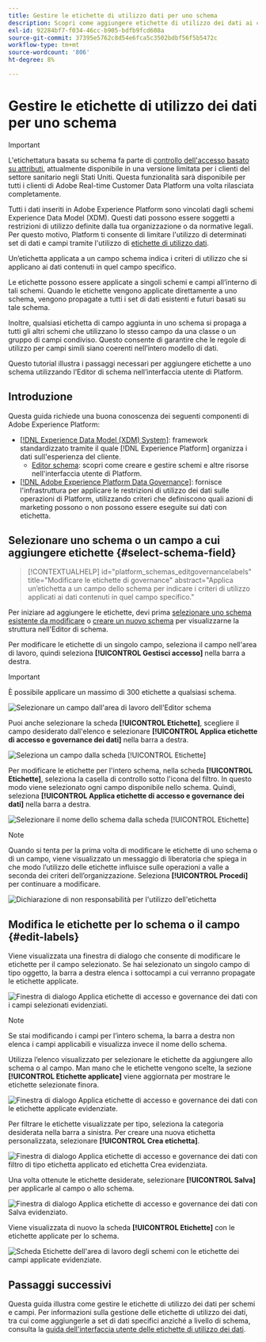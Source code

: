 ```yaml
---
title: Gestire le etichette di utilizzo dati per uno schema
description: Scopri come aggiungere etichette di utilizzo dei dati ai campi dello schema Experience Data Model (XDM) nell’interfaccia utente di Adobe Experience Platform.
exl-id: 92284bf7-f034-46cc-b905-bdfb9fcd608a
source-git-commit: 37395e5762c8d54e6fca5c3502bdbf56f5b5472c
workflow-type: tm+mt
source-wordcount: '806'
ht-degree: 8%

---
```


# Gestire le etichette di utilizzo dei dati per uno schema

>[!IMPORTANT]
>
>L&#39;etichettatura basata su schema fa parte di [controllo dell&#39;accesso basato su attributi](../../access-control/abac/overview.md), attualmente disponibile in una versione limitata per i clienti del settore sanitario negli Stati Uniti. Questa funzionalità sarà disponibile per tutti i clienti di Adobe Real-time Customer Data Platform una volta rilasciata completamente.

Tutti i dati inseriti in Adobe Experience Platform sono vincolati dagli schemi Experience Data Model (XDM). Questi dati possono essere soggetti a restrizioni di utilizzo definite dalla tua organizzazione o da normative legali. Per questo motivo, Platform ti consente di limitare l&#39;utilizzo di determinati set di dati e campi tramite l&#39;utilizzo di [etichette di utilizzo dati](../../data-governance/labels/overview.md).

Un’etichetta applicata a un campo schema indica i criteri di utilizzo che si applicano ai dati contenuti in quel campo specifico.

Le etichette possono essere applicate a singoli schemi e campi all’interno di tali schemi. Quando le etichette vengono applicate direttamente a uno schema, vengono propagate a tutti i set di dati esistenti e futuri basati su tale schema.

Inoltre, qualsiasi etichetta di campo aggiunta in uno schema si propaga a tutti gli altri schemi che utilizzano lo stesso campo da una classe o un gruppo di campi condiviso. Questo consente di garantire che le regole di utilizzo per campi simili siano coerenti nell’intero modello di dati.

Questo tutorial illustra i passaggi necessari per aggiungere etichette a uno schema utilizzando l’Editor di schema nell’interfaccia utente di Platform.

## Introduzione

Questa guida richiede una buona conoscenza dei seguenti componenti di Adobe Experience Platform:

* [[!DNL Experience Data Model (XDM) System]](../home.md): framework standardizzato tramite il quale [!DNL Experience Platform] organizza i dati sull&#39;esperienza del cliente.
   * [Editor schema](../ui/overview.md): scopri come creare e gestire schemi e altre risorse nell&#39;interfaccia utente di Platform.
* [[!DNL Adobe Experience Platform Data Governance]](../../data-governance/home.md): fornisce l&#39;infrastruttura per applicare le restrizioni di utilizzo dei dati sulle operazioni di Platform, utilizzando criteri che definiscono quali azioni di marketing possono o non possono essere eseguite sui dati con etichetta.

## Selezionare uno schema o un campo a cui aggiungere etichette {#select-schema-field}

>[!CONTEXTUALHELP]
>id="platform_schemas_editgovernancelabels"
>title="Modificare le etichette di governance"
>abstract="Applica un’etichetta a un campo dello schema per indicare i criteri di utilizzo applicati ai dati contenuti in quel campo specifico."

Per iniziare ad aggiungere le etichette, devi prima [selezionare uno schema esistente da modificare](../ui/resources/schemas.md#edit) o [creare un nuovo schema](../ui/resources/schemas.md#create) per visualizzarne la struttura nell&#39;Editor di schema.

Per modificare le etichette di un singolo campo, seleziona il campo nell&#39;area di lavoro, quindi seleziona **[!UICONTROL Gestisci accesso]** nella barra a destra.

>[!IMPORTANT]
>
>È possibile applicare un massimo di 300 etichette a qualsiasi schema.

![Selezionare un campo dall&#39;area di lavoro dell&#39;Editor schema](../images/tutorials/labels/manage-access.png)

Puoi anche selezionare la scheda **[!UICONTROL Etichette]**, scegliere il campo desiderato dall&#39;elenco e selezionare **[!UICONTROL Applica etichette di accesso e governance dei dati]** nella barra a destra.

![Seleziona un campo dalla scheda [!UICONTROL Etichette]](../images/tutorials/labels/select-field-on-labels-tab.png)

Per modificare le etichette per l&#39;intero schema, nella scheda **[!UICONTROL Etichette]**, seleziona la casella di controllo sotto l&#39;icona del filtro. In questo modo viene selezionato ogni campo disponibile nello schema. Quindi, seleziona **[!UICONTROL Applica etichette di accesso e governance dei dati]** nella barra a destra.

![Selezionare il nome dello schema dalla scheda [!UICONTROL Etichette]](../images/tutorials/labels/select-schema-on-labels-tab.png)

>[!NOTE]
>
>Quando si tenta per la prima volta di modificare le etichette di uno schema o di un campo, viene visualizzato un messaggio di liberatoria che spiega in che modo l’utilizzo delle etichette influisce sulle operazioni a valle a seconda dei criteri dell’organizzazione. Seleziona **[!UICONTROL Procedi]** per continuare a modificare.
>
>![Dichiarazione di non responsabilità per l&#39;utilizzo dell&#39;etichetta](../images/tutorials/labels/disclaimer.png)

## Modifica le etichette per lo schema o il campo {#edit-labels}

Viene visualizzata una finestra di dialogo che consente di modificare le etichette per il campo selezionato. Se hai selezionato un singolo campo di tipo oggetto, la barra a destra elenca i sottocampi a cui verranno propagate le etichette applicate.

![Finestra di dialogo Applica etichette di accesso e governance dei dati con i campi selezionati evidenziati.](../images/tutorials/labels/edit-labels.png)

>[!NOTE]
>
>Se stai modificando i campi per l’intero schema, la barra a destra non elenca i campi applicabili e visualizza invece il nome dello schema.

Utilizza l’elenco visualizzato per selezionare le etichette da aggiungere allo schema o al campo. Man mano che le etichette vengono scelte, la sezione **[!UICONTROL Etichette applicate]** viene aggiornata per mostrare le etichette selezionate finora.

![Finestra di dialogo Applica etichette di accesso e governance dei dati con le etichette applicate evidenziate.](../images/tutorials/labels/applied-labels.png)

Per filtrare le etichette visualizzate per tipo, seleziona la categoria desiderata nella barra a sinistra. Per creare una nuova etichetta personalizzata, selezionare **[!UICONTROL Crea etichetta]**.

![Finestra di dialogo Applica etichette di accesso e governance dei dati con filtro di tipo etichetta applicato ed etichetta Crea evidenziata.](../images/tutorials/labels/filter-and-create-custom.png)

Una volta ottenute le etichette desiderate, selezionare **[!UICONTROL Salva]** per applicarle al campo o allo schema.

![Finestra di dialogo Applica etichette di accesso e governance dei dati con Salva evidenziato.](../images/tutorials/labels/save-labels.png)

Viene visualizzata di nuovo la scheda **[!UICONTROL Etichette]** con le etichette applicate per lo schema.

![Scheda Etichette dell&#39;area di lavoro degli schemi con le etichette dei campi applicate evidenziate.](../images/tutorials/labels/field-labels-added.png)

## Passaggi successivi

Questa guida illustra come gestire le etichette di utilizzo dei dati per schemi e campi. Per informazioni sulla gestione delle etichette di utilizzo dei dati, tra cui come aggiungerle a set di dati specifici anziché a livello di schema, consulta la [guida dell&#39;interfaccia utente delle etichette di utilizzo dei dati](../../data-governance/labels/user-guide.md).
